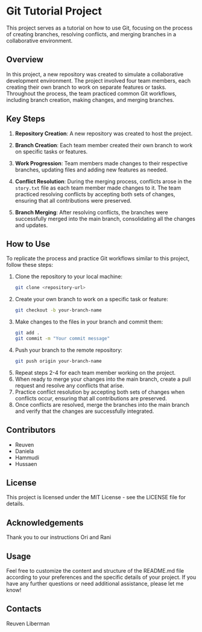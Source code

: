 # Git Tutorial Project

This project serves as a tutorial on how to use Git, focusing on the process of creating branches, resolving conflicts, and merging branches in a collaborative environment.

## Overview

In this project, a new repository was created to simulate a collaborative development environment. The project involved four team members, each creating their own branch to work on separate features or tasks. Throughout the process, the team practiced common Git workflows, including branch creation, making changes, and merging branches.

## Key Steps

1. **Repository Creation**: A new repository was created to host the project.
   
2. **Branch Creation**: Each team member created their own branch to work on specific tasks or features.

3. **Work Progression**: Team members made changes to their respective branches, updating files and adding new features as needed.

4. **Conflict Resolution**: During the merging process, conflicts arose in the `story.txt` file as each team member made changes to it. The team practiced resolving conflicts by accepting both sets of changes, ensuring that all contributions were preserved.

5. **Branch Merging**: After resolving conflicts, the branches were successfully merged into the main branch, consolidating all the changes and updates.

## How to Use

To replicate the process and practice Git workflows similar to this project, follow these steps:

1. Clone the repository to your local machine:
   ```bash
   git clone <repository-url>
2. Create your own branch to work on a specific task or feature:   
    ```bash 
    git checkout -b your-branch-name
3. Make changes to the files in your branch and commit them:
    ```bash 
    git add .
    git commit -m "Your commit message"
4. Push your branch to the remote repository:
    ```bash 
    git push origin your-branch-name
5. Repeat steps 2-4 for each team member working on the project.
6. When ready to merge your changes into the main branch, create a pull request   and resolve any conflicts that arise.
7. Practice conflict resolution by accepting both sets of changes when conflicts occur, ensuring that all contributions are preserved.
8. Once conflicts are resolved, merge the branches into the main branch and verify that the changes are successfully integrated.
## Contributors
+ Reuven 
+ Daniela
+ Hammudi
+ Hussaen
## License
This project is licensed under the MIT License - see the LICENSE file for details.
## Acknowledgements
Thank you to our instructions Ori and Rani
## Usage
Feel free to customize the content and structure of the README.md file according to your preferences and the specific details of your project. If you have any further questions or need additional assistance, please let me know!
## Contacts 
Reuven Liberman 



